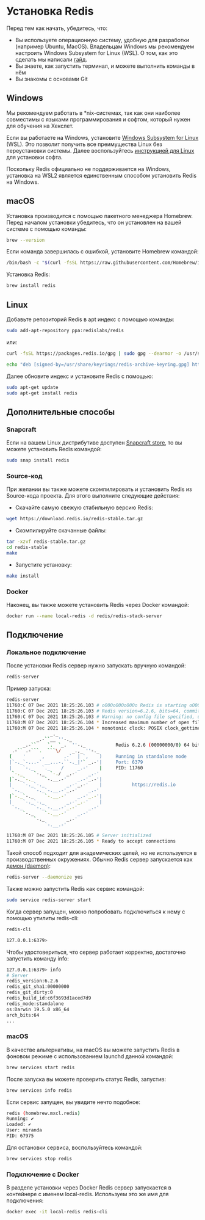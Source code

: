 # Установка Redis

Перед тем как начать, убедитесь, что:

- Вы используете операционную систему, удобную для разработки (например Ubuntu, MacOS). Владельцам Windows мы рекомендуем настроить Windows Subsystem for Linux (WSL). О том, как это сделать мы написали [гайд](https://guides.hexlet.io/ru/ubuntu-linux-in-windows/).
- Вы знаете, как запустить терминал, и можете выполнить команды в нём
- Вы знакомы с основами Git

## Windows

Мы рекомендуем работать в \*nix-системах, так как они наиболее совместимы с языками программирования и софтом, который
нужен для обучения на Хекслет.

Если вы работаете на Windows,
установите [Windows Subsystem for Linux](https://docs.microsoft.com/ru-ru/windows/wsl/install-win10) (WSL). Это позволит
получить все преимущества Linux без переустановки системы. Далее
воспользуйтесь [инструкцией для Linux](#linux) для установки софта.

Поскольку Redis официально не поддерживается на Windows, установка на WSL2 является единственным способом установить Redis на Windows.

## macOS

Установка производится с помощью пакетного менеджера Homebrew. Перед началом установки убедитесь, что он установлен на вашей системе с помощью команды:

```bash
brew --version
```

Если команда завершилась с ошибкой, установите Homebrew командой:

```bash
/bin/bash -c "$(curl -fsSL https://raw.githubusercontent.com/Homebrew/install/HEAD/install.sh)"
```

Установка Redis:

```bash
brew install redis
```

## Linux

Добавьте репозиторий Redis в apt индекс с помощью команды:

```bash
sudo add-apt-repository ppa:redislabs/redis
```

или:

```bash
curl -fsSL https://packages.redis.io/gpg | sudo gpg --dearmor -o /usr/share/keyrings/redis-archive-keyring.gpg

echo "deb [signed-by=/usr/share/keyrings/redis-archive-keyring.gpg] https://packages.redis.io/deb $(lsb_release -cs) main" | sudo tee /etc/apt/sources.list.d/redis.list
```

Далее обновите индекс и установите Redis с помощью:

```bash
sudo apt-get update
sudo apt-get install redis
```

## Дополнительные способы

### Snapcraft

Если на вашем Linux дистрибутиве доступен [Snapcraft store](https://snapcraft.io/store), то вы можете установить Redis командой:

```bash
sudo snap install redis
```

### Source-код

При желании вы также можете скомпилировать и установить Redis из Source-кода проекта. Для этого выполните следующие действия:

- Скачайте самую свежую стабильную версию Redis:

```bash
wget https://download.redis.io/redis-stable.tar.gz
```

- Скомпилируйте скачанные файлы:

```bash
tar -xzvf redis-stable.tar.gz
cd redis-stable
make
```

- Запустите установку:

```bash
make install
```

### Docker

Наконец, вы также можете установить Redis через Docker командой:

```bash
docker run --name local-redis -d redis/redis-stack-server
```

## Подключение

### Локальное подключение

После установки Redis сервер нужно запускать вручную командой:

```bash
redis-server
```

Пример запуска:

````bash
redis-server
11760:C 07 Dec 2021 18:25:26.103 # oO0OoO0OoO0Oo Redis is starting oO0OoO0OoO0Oo
11760:C 07 Dec 2021 18:25:26.103 # Redis version=6.2.6, bits=64, commit=00000000, modified=0, pid=11760, just started
11760:C 07 Dec 2021 18:25:26.103 # Warning: no config file specified, using the default config. In order to specify a config file use redis-server /path/to/redis.conf
11760:M 07 Dec 2021 18:25:26.104 * Increased maximum number of open files to 10032 (it was originally set to 256).
11760:M 07 Dec 2021 18:25:26.104 * monotonic clock: POSIX clock_gettime
                _._
           _.-``__ ''-._
      _.-``    `.  `_.  ''-._           Redis 6.2.6 (00000000/0) 64 bit
  .-`` .-```.  ```\/    _.,_ ''-._
 (    '      ,       .-`  | `,    )     Running in standalone mode
 |`-._`-...-` __...-.``-._|'` _.-'|     Port: 6379
 |    `-._   `._    /     _.-'    |     PID: 11760
  `-._    `-._  `-./  _.-'    _.-'
 |`-._`-._    `-.__.-'    _.-'_.-'|
 |    `-._`-._        _.-'_.-'    |           https://redis.io
  `-._    `-._`-.__.-'_.-'    _.-'
 |`-._`-._    `-.__.-'    _.-'_.-'|
 |    `-._`-._        _.-'_.-'    |
  `-._    `-._`-.__.-'_.-'    _.-'
      `-._    `-.__.-'    _.-'
          `-._        _.-'
              `-.__.-'

11760:M 07 Dec 2021 18:25:26.105 # Server initialized
11760:M 07 Dec 2021 18:25:26.105 * Ready to accept connections
````

Такой способ подходит для академических целей, но не используется в производственных окружениях. Обычно Redis сервер запускается как [демон (daemon)](<https://ru.wikipedia.org/wiki/%D0%94%D0%B5%D0%BC%D0%BE%D0%BD_(%D0%BF%D1%80%D0%BE%D0%B3%D1%80%D0%B0%D0%BC%D0%BC%D0%B0)>):

```bash
redis-server --daemonize yes
```

Также можно запустить Redis как сервис командой:

```bash
sudo service redis-server start
```

Когда сервер запущен, можно попробовать подключиться к нему с помощью утилиты redis-cli:

```bash
redis-cli

127.0.0.1:6379>
```

Чтобы удостовериться, что сервер работает корректно, достаточно запустить команду info:

```bash
127.0.0.1:6379> info
# Server
redis_version:6.2.6
redis_git_sha1:00000000
redis_git_dirty:0
redis_build_id:c6f3693d1aced7d9
redis_mode:standalone
os:Darwin 19.5.0 x86_64
arch_bits:64
...
```

### macOS

В качестве альтернативы, на macOS вы можете запустить Redis в фоновом режиме с использованием launchd данной командой:

```bash
brew services start redis
```

После запуска вы можете проверить статус Redis, запустив:

```bash
brew services info redis
```

Если сервис запущен, вы увидите нечто подобное:

```bash
redis (homebrew.mxcl.redis)
Running: ✔
Loaded: ✔
User: miranda
PID: 67975
```

Для остановки сервиса, воспользуйтесь командой:

```bash
brew services stop redis
```

### Подключение с Docker

В разделе установки через Docker Redis сервер запускается в контейнере с именем local-redis. Используем это же имя для подключения:

```bash
docker exec -it local-redis redis-cli
```
